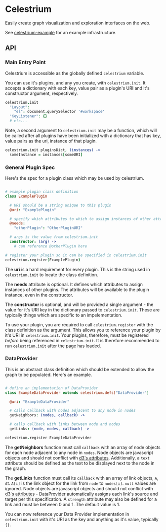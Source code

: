 Celestrium
==========

Easily create graph visualization and exploration interfaces on the web.

See [celestrium-example](https://github.com/jdhenke/celestrium-example) for an example infrastructure.

## API

### Main Entry Point

Celestrium is accessible as the globally defined `celestrium` variable.

You can use it's plugins, and any you create, with `celestrium.init`.
It accepts a dictionary with each key, value pair as a plugin's URI and it's constructor argument, respectively.

```coffeescript
celestrium.init
  "Layout":
    "el": document.querySelector '#workspace'
  "KeyListener": {}
  # etc...
```

Note, a second argument to `celestrium.init` may be a function, which will be called after all plugins have been initialized with a dictionary that has key, value pairs as the uri, instance of that plugin.

```coffeescript
celestrium.init pluginsDict, (instances) ->
  someInstance = instances[someURI]
```

### General Plugin Spec

Here's the spec for a plugin class which may be used by celestrium.

```coffeescript

# example plugin class definition
class ExamplePlugin

  # URI should be a string unique to this plugin
  @uri: "ExamplePlugin"

  # specify which attributes to which to assign instances of other attributes
  @needs:
    "otherPlugin": "OtherPluginURI"

  # args is the value from celestrium.init
  constructor: (arg) ->
    # can reference @otherPlugin here

# register your plugin so it can be specified in celestrium.init
celestrium.register(ExamplePlugin)

```

The **uri** is a hard requirement for every plugin.
This is the string used in `celestrium.init` to locate the class definition.

The **needs** attribute is optional.
It defines which attributes to assign instances of other plugins.
The attributes will be available to the plugin instance, even in the constructor.

The **constructor** is optional, and will be provided a single argument - the value for it's URI key in the dictionary passed to `celestrium.init`.
These are typically things which are specific to an impelementation.

To use your plugin, you are required to call `celestrium.register` with the class definition as the argument.
This allows you to reference your plugin by it's URI in `celestrium.init`.
Your plugins, therefore, must be registered *before* being referenced in `celestrium.init`.
It is therefore recommended to run `celestrium.init` after the page has loaded.

### DataProvider

This is an abstract class definition which should be extended to allow the graph to be populated. Here's an example.

```coffeescript

# define an implementation of DataProvider
class ExampleDataProvider extends celestrium.defs["DataProvider"]

  @uri: "ExampleDataProvider"

  # calls callback with nodes adjacent to any node in nodes
  getNeighbors: (nodes, callback) ->

  # calls callback with links between node and nodes
  getLinks: (node, nodes, callback) ->

celestrium.register ExampleDataProvider

```

The **getNeighbors** function must call `callback` with an array of node objects for each node adjacent to any node in `nodes`.
Node objects are javascript objects and should not conflict with [d3's attributes](https://github.com/mbostock/d3/wiki/Force-Layout#wiki-nodes).
Additionally, a `text` attribute should be defined as the text to be displayed next to the node in the graph.

The **getLinks** function must call its `callback` with an array of link objects, `A`, st. `A[i]` is the link object for the link from `node` to `nodes[i]`.
`null` values are ignored.
Node objects are javascript objects and should not conflict with [d3's attributes](https://github.com/mbostock/d3/wiki/Force-Layout#wiki-links) - DataProvider automatically assigns each link's source and target per this specification.
A `strength` attribute may also be defined for a link and must be between 0 and 1.
The default value is 1.

You can now reference your Data Provider implementation in `celestrium.init` with it's URI as the key and anything as it's value, typically `{}`.
